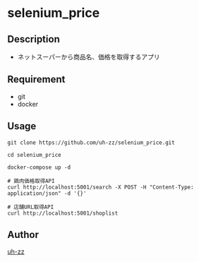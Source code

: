 selenium_price
====

## Description
- ネットスーパーから商品名、価格を取得するアプリ

## Requirement
- git
- docker

## Usage

```
git clone https://github.com/uh-zz/selenium_price.git

cd selenium_price

docker-compose up -d

# 鶏肉価格取得API
curl http://localhost:5001/search -X POST -H "Content-Type: application/json" -d '{}'

# 店舗URL取得API
curl http://localhost:5001/shoplist

```

## Author

[uh-zz](https://github.com/uh-zz)
